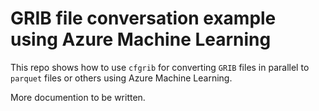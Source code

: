 # GRIB file conversation example using Azure Machine Learning

This repo shows how to use `cfgrib` for converting `GRIB` files in parallel to `parquet` files or others using Azure Machine Learning.

More documention to be written.